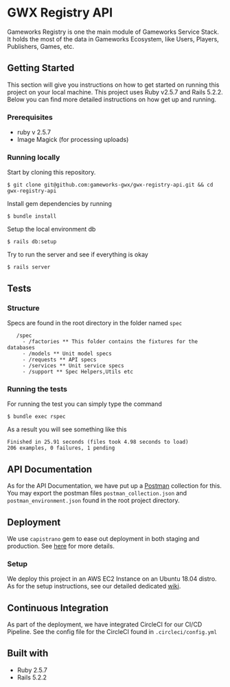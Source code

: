 # GWX Registry API

Gameworks Registry is one the main module of Gameworks Service Stack. It holds the most of the data in Gameworks Ecosystem, like Users, Players, Publishers, Games, etc.


## Getting Started

This section will give you instructions on how to get started on running this project on your local machine. This project uses Ruby v2.5.7 and Rails 5.2.2. Below you can find more detailed instructions on how get up and running.

### Prerequisites

- ruby v 2.5.7
- Image Magick (for processing uploads)


### Running locally
Start by cloning this repository.
```
$ git clone git@github.com:gameworks-gwx/gwx-registry-api.git && cd gwx-registry-api
```
Install gem dependencies by running
```
$ bundle install
```
Setup the local environment db
```
$ rails db:setup
```
Try to run the server and see if everything is okay
```
$ rails server
```

## Tests
### Structure
Specs are found in the root directory in the folder named `spec`
```
   /spec
     - /factories ** This folder contains the fixtures for the databases
     - /models ** Unit model specs
     - /requests ** API specs
     - /services ** Unit service specs
     - /support ** Spec Helpers,Utils etc
```
### Running the tests
For running the test you can simply type the command
```
$ bundle exec rspec
```
As a result you will see something like this
```
Finished in 25.91 seconds (files took 4.98 seconds to load)
206 examples, 0 failures, 1 pending
```

## API Documentation
As for the API Documentation, we have put up a [Postman](https://stackedit.io/app#) collection for this. You may export the postman files `postman_collection.json` and `postman_environment.json` found in the root project directory. 

## Deployment
We use `capistrano` gem to ease out deployment in both staging and production. See [here]([https://github.com/capistrano/capistrano](https://github.com/capistrano/capistrano)) for more details.

###  Setup
We deploy this project in an AWS EC2 Instance on an Ubuntu 18.04 distro. As for the setup instructions, see our detailed dedicated [wiki](https://github.com/gameworks-gwx/gwx-registry-api/wiki/AWS-Cloudformation-Stack).

## Continuous Integration
As part of the deployment, we have integrated CircleCI for our CI/CD Pipeline. See the config file for the CircleCI found in `.circleci/config.yml`

## Built with
- Ruby 2.5.7
- Rails 5.2.2


